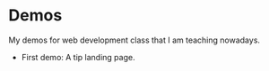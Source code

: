 # Demos

My demos for web development class that I am teaching nowadays.

-   First demo: A tip landing page.

